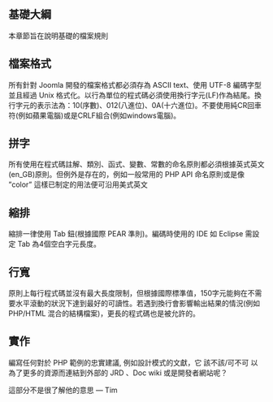 ## 基礎大綱

本章節旨在說明基礎的檔案規則

## 檔案格式

所有針對 Joomla 開發的檔案格式都必須存為 ASCII text、使用 UTF-8 編碼字型並且經過 Unix 格式化。以行為單位的程式碼必須使用換行字元(LF)作為結尾。換行字元的表示法為：10(序數)、012(八進位)、0A(十六進位)。不要使用純CR回車符(例如蘋果電腦)或是CRLF組合(例如windows電腦)。

## 拼字

所有使用在程式碼註解、類別、函式、變數、常數的命名原則都必須根據英式英文(en_GB)原則。但例外是存在的，例如一般常用的 PHP API 命名原則或是像 ”color” 這樣已制定的用法便可沿用美式英文

## 縮排

縮排一律使用 Tab 鈕(根據國際 PEAR 準則)。編碼時使用的 IDE 如 Eclipse 需設定 Tab 為4個空白字元長度。

## 行寬

原則上每行程式碼並沒有最大長度限制，但根據國際標準值，150字元能夠在不需要水平滾動的狀況下達到最好的可讀性。若遇到換行會影響輸出結果的情況(例如 PHP/HTML 混合的結構檔案)，更長的程式碼也是被允許的。

## 實作

編寫任何對於 PHP 範例的忠實建議, 例如設計模式的文獻，它 該不該/可不可 以為了更多的資源而連結到外部的 JRD 、Doc wiki 或是開發者網站呢？

這部分不是很了解他的意思  — Tim
